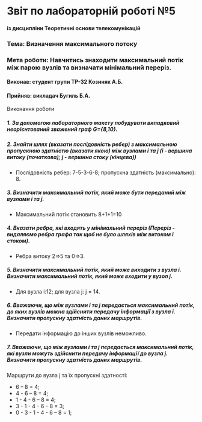 # Звіт по лабораторній роботі №5
#### із дисципліни Теоретичні основи телекомунікацій
### Тема: Визначення максимального потоку
### Мета роботи: Навчитись знаходити максимальний потік між парою вузлів та визначати мінімальний переріз.
#### Виконав: студент групи ТР-32 Козиняк А.Б.
#### Прийняв: викладач Бугиль Б.А.

Виконання роботи
##### 1. За допомогою лабораторного макету побудувати випадковий неорієнтований зважений граф G={8,10}.

##### 2. Знайти шлях (вказати послідовність ребер) з максимальною пропускною здатністю (вказати якою) між вузлами i та j (i - вершина витоку (початкова); j - вершина стоку (кінцева))


* Послідовність ребер: 7-5-3-6-8; пропускна здатність (максимально): 8.
##### 3. Визначити максимальний потік, який може бути переданий між вузлами i та j.
* Максимальний потік становить 8+1+1=10 
##### 4. Вказати ребра, які входять у мінімальний переріз (Переріз - видаляємо ребра графа так щоб не було шляхів між витоком і стоком).
* Ребра витоку 2=>5 та 0=>3. 
##### 5. Визначити максимальний потік, який може виходити з вузла i. Визначити максимальний потік, який може входити у вузол j.
* Для вузла і:12; для вузла j: j = 14.
##### 6. Вважаючи, що між вузлами i та j передається максимальний потік, до яких вузлів можна здійснити передачу інформації з вузла і. Визначити пропускну здатність даних маршрутів.
* Передати інформацію до інших вузлів неможливо.
##### 7. Вважаючи, що між вузлами i та j передається максимальний потік, які вузли можуть здійснити передачу інформації до вузла j. Визначити пропускну здатність даних маршрутів.


Маршрути до вузла j та їх пропускні здатності:
* 6 – 8 = 4;
* 4 - 6 – 8 = 4;
* 1 - 4 - 6 – 8 = 4;
* 3 - 1 - 4 - 6 – 8 = 3;
* 0 - 3 - 1 - 4 - 6 – 8 = 1;




















